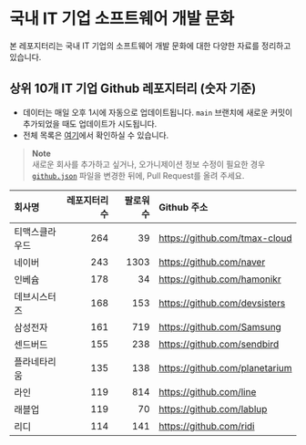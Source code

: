 # 국내 IT 기업 소프트웨어 개발 문화
본 레포지터리는 국내 IT 기업의 소프트웨어 개발 문화에 대한 다양한 자료를 정리하고 있습니다.

## 상위 10개 IT 기업 Github 레포지터리 (숫자 기준)

- 데이터는 매일 오후 1시에 자동으로 업데이트됩니다. `main` 브랜치에 새로운 커밋이 추가되었을 때도 업데이트가 시도됩니다.
- 전체 목록은 [여기](./github.md)에서 확인하실 수 있습니다.

> **Note**<br />
> 새로운 회사를 추가하고 싶거나, 오가니제이션 정보 수정이 필요한 경우 [`github.json`](./github.json) 파일을 변경한 뒤에, Pull Request를 올려 주세요.

<!-- MARKDOWN_TABLE(GITHUB): START -->

| **회사명** | **레포지터리 수** | **팔로워 수** | **Github 주소** |
|:---|---:|---:|:---|
| 티맥스클라우드 | 264 | 39 | https://github.com/tmax-cloud |
| 네이버 | 243 | 1303 | https://github.com/naver |
| 인베슘 | 178 | 34 | https://github.com/hamonikr |
| 데브시스터즈 | 168 | 153 | https://github.com/devsisters |
| 삼성전자 | 161 | 719 | https://github.com/Samsung |
| 센드버드 | 155 | 238 | https://github.com/sendbird |
| 플라네타리움 | 135 | 138 | https://github.com/planetarium |
| 라인 | 119 | 814 | https://github.com/line |
| 래블업 | 119 | 70 | https://github.com/lablup |
| 리디 | 114 | 141 | https://github.com/ridi |

<!-- MARKDOWN_TABLE(GITHUB): END -->
